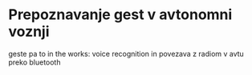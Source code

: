 # Prepoznavanje gest v avtonomni voznji
 geste pa to
 in the works: voice recognition in povezava z radiom v avtu preko bluetooth

